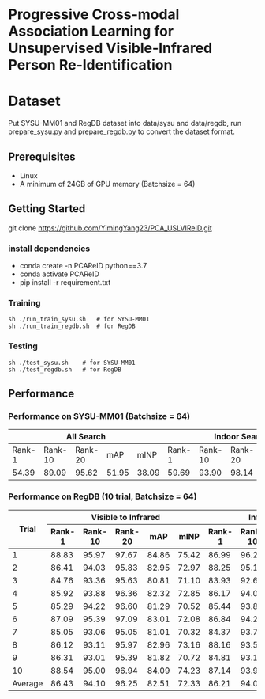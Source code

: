 # Progressive Cross-modal Association Learning for Unsupervised Visible-Infrared Person Re-Identification

# Dataset
Put SYSU-MM01 and RegDB dataset into data/sysu and data/regdb, run prepare_sysu.py and prepare_regdb.py to convert the dataset format.

## Prerequisites
- Linux
- A minimum of 24GB of GPU memory (Batchsize = 64)

## Getting Started
git clone https://github.com/YimingYang23/PCA_USLVIReID.git

### install dependencies
- conda create -n PCAReID python==3.7
- conda activate PCAReID
- pip install -r requirement.txt

### Training
```shell
sh ./run_train_sysu.sh   # for SYSU-MM01
sh ./run_train_regdb.sh  # for RegDB
```
### Testing
```shell
sh ./test_sysu.sh    # for SYSU-MM01
sh ./test_regdb.sh   # for RegDB
```
## Performance
### Performance on SYSU-MM01 (Batchsize = 64)
<table class="tg">
<thead>
  <tr>
    <th class="tg-baqh" colspan="5">All Search</th>
    <th class="tg-baqh" colspan="5">Indoor Search</th>
  </tr>
</thead>
<tbody>
  <tr>
    <td class="tg-baqh">Rank-1</td>
    <td class="tg-baqh">Rank-10</td>
    <td class="tg-baqh">Rank-20</td>
    <td class="tg-baqh">mAP</td>
    <td class="tg-baqh">mINP</td>
    <td class="tg-baqh">Rank-1</td>
    <td class="tg-baqh">Rank-10</td>
    <td class="tg-baqh">Rank-20</td>
    <td class="tg-baqh">mAP</td>
    <td class="tg-baqh">mINP</td>
  </tr>
  <tr>
    <td class="tg-baqh">54.39</td>
    <td class="tg-baqh">89.09</td>
    <td class="tg-baqh">95.62</td>
    <td class="tg-baqh">51.95</td>
    <td class="tg-baqh">38.09</td>
    <td class="tg-baqh">59.69</td>
    <td class="tg-baqh">93.90</td>
    <td class="tg-baqh">98.14</td>
    <td class="tg-baqh">66.72</td>
    <td class="tg-baqh">62.44</td>
  </tr>
</tbody>
</table>


### Performance on RegDB (10 trial, Batchsize = 64)
<table class="tg">
<thead>
  <tr>
    <th class="tg-gaoc" rowspan="2">Trial</th>
    <th class="tg-gaoc" colspan="5">Visible to Infrared</th>
    <th class="tg-gaoc" colspan="5">Infrared to Visible</th>
  </tr>
  <tr>
    <th class="tg-gaoc">Rank-1</th>
    <th class="tg-gaoc">Rank-10</th>
    <th class="tg-gaoc">Rank-20</th>
    <th class="tg-gaoc">mAP</th>
    <th class="tg-gaoc">mINP</th>
    <th class="tg-gaoc">Rank-1</th>
    <th class="tg-gaoc">Rank-10</th>
    <th class="tg-gaoc">Rank-20</th>
    <th class="tg-gaoc">mAP</th>
    <th class="tg-gaoc">mINP</th>
  </tr>
</thead>
<tbody>
  <tr>
    <td class="tg-gaoc">1</td>
    <td class="tg-3ttq">88.83</td>
    <td class="tg-gaoc">95.97</td>
    <td class="tg-gaoc">97.67</td>
    <td class="tg-gaoc">84.86</td>
    <td class="tg-gaoc">75.42</td>
    <td class="tg-3ttq">86.99</td>
    <td class="tg-gaoc">96.26</td>
    <td class="tg-gaoc">97.86</td>
    <td class="tg-gaoc">82.21</td>
    <td class="tg-gaoc">70.99</td>
  </tr>
  <tr>
    <td class="tg-s4h7">2</td>
    <td class="tg-0udb">86.41</td>
    <td class="tg-s4h7">94.03</td>
    <td class="tg-s4h7">95.83</td>
    <td class="tg-s4h7">82.95</td>
    <td class="tg-s4h7">72.97</td>
    <td class="tg-0udb">88.25</td>
    <td class="tg-s4h7">95.10</td>
    <td class="tg-s4h7">96.26</td>
    <td class="tg-s4h7">83.02</td>
    <td class="tg-s4h7">70.57</td>
  </tr>
  <tr>
    <td class="tg-s4h7">3</td>
    <td class="tg-0udb">84.76</td>
    <td class="tg-s4h7">93.36</td>
    <td class="tg-s4h7">95.63</td>
    <td class="tg-s4h7">80.81</td>
    <td class="tg-s4h7">71.10</td>
    <td class="tg-0udb">83.93</td>
    <td class="tg-s4h7">92.67</td>
    <td class="tg-s4h7">94.51</td>
    <td class="tg-s4h7">79.36</td>
    <td class="tg-s4h7">66.78</td>
  </tr>
  <tr>
    <td class="tg-s4h7">4</td>
    <td class="tg-0udb">85.92</td>
    <td class="tg-s4h7">93.88</td>
    <td class="tg-s4h7">96.36</td>
    <td class="tg-s4h7">82.32</td>
    <td class="tg-s4h7">72.85</td>
    <td class="tg-0udb">86.17</td>
    <td class="tg-s4h7">94.03</td>
    <td class="tg-s4h7">95.68</td>
    <td class="tg-s4h7">81.23</td>
    <td class="tg-s4h7">69.01</td>
  </tr>
  <tr>
    <td class="tg-s4h7">5</td>
    <td class="tg-hi9g">85.29</td>
    <td class="tg-4jb6">94.22</td>
    <td class="tg-4jb6">96.60</td>
    <td class="tg-4jb6">81.29</td>
    <td class="tg-4jb6">70.52</td>
    <td class="tg-hi9g">85.44</td>
    <td class="tg-4jb6">93.83</td>
    <td class="tg-4jb6">96.26</td>
    <td class="tg-4jb6">80.02</td>
    <td class="tg-4jb6">66.13</td>
  </tr>
  <tr>
    <td class="tg-s4h7">6</td>
    <td class="tg-0udb">87.09</td>
    <td class="tg-s4h7">95.39</td>
    <td class="tg-s4h7">97.09</td>
    <td class="tg-s4h7">83.01</td>
    <td class="tg-s4h7">72.08</td>
    <td class="tg-0udb">86.84</td>
    <td class="tg-s4h7">94.22</td>
    <td class="tg-s4h7">97.04</td>
    <td class="tg-s4h7">81.84</td>
    <td class="tg-s4h7">69.57</td>
  </tr>
  <tr>
    <td class="tg-s4h7">7</td>
    <td class="tg-0udb">85.05</td>
    <td class="tg-s4h7">93.06</td>
    <td class="tg-s4h7">95.05</td>
    <td class="tg-s4h7">81.01</td>
    <td class="tg-s4h7">70.32</td>
    <td class="tg-0udb">84.37</td>
    <td class="tg-s4h7">93.79</td>
    <td class="tg-s4h7">96.07</td>
    <td class="tg-s4h7">79.03</td>
    <td class="tg-s4h7">65.78</td>
  </tr>
  <tr>
    <td class="tg-s4h7">8</td>
    <td class="tg-0udb">86.12</td>
    <td class="tg-s4h7">93.11</td>
    <td class="tg-s4h7">95.97</td>
    <td class="tg-s4h7">82.96</td>
    <td class="tg-s4h7">73.16</td>
    <td class="tg-0udb">88.16</td>
    <td class="tg-s4h7">93.59</td>
    <td class="tg-s4h7">95.73</td>
    <td class="tg-s4h7">82.53</td>
    <td class="tg-s4h7">70.20</td>
  </tr>
  <tr>
    <td class="tg-s4h7">9</td>
    <td class="tg-0udb">86.31</td>
    <td class="tg-s4h7">93.01</td>
    <td class="tg-s4h7">95.39</td>
    <td class="tg-s4h7">81.82</td>
    <td class="tg-s4h7">70.72</td>
    <td class="tg-0udb">84.81</td>
    <td class="tg-s4h7">93.16</td>
    <td class="tg-s4h7">95.53</td>
    <td class="tg-s4h7">80.04</td>
    <td class="tg-s4h7">67.35</td>
  </tr>
  <tr>
    <td class="tg-s4h7">10</td>
    <td class="tg-0udb">88.54</td>
    <td class="tg-s4h7">95.00</td>
    <td class="tg-s4h7">96.94</td>
    <td class="tg-s4h7">84.09</td>
    <td class="tg-s4h7">74.23</td>
    <td class="tg-0udb">87.14</td>
    <td class="tg-s4h7">93.93</td>
    <td class="tg-s4h7">96.21</td>
    <td class="tg-s4h7">83.04</td>
    <td class="tg-s4h7">70.77</td>
  </tr>
  <tr>
    <td class="tg-s4h7">Average</td>
    <td class="tg-0udb">86.43</td>
    <td class="tg-s4h7">94.10</td>
    <td class="tg-s4h7">96.25</td>
    <td class="tg-s4h7">82.51</td>
    <td class="tg-s4h7">72.33</td>
    <td class="tg-0udb">86.21</td>
    <td class="tg-s4h7">94.05</td>
    <td class="tg-s4h7">96.11</td>
    <td class="tg-s4h7">81.23</td>
    <td class="tg-s4h7">68.71</td>
  </tr>
</tbody>
</table>
